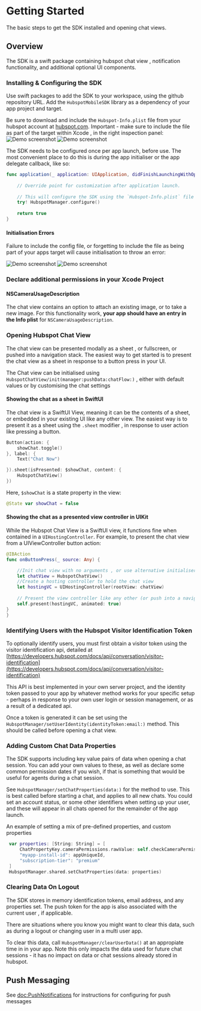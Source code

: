 # Getting Started

The basic steps to get the SDK installed and opening chat views.

## Overview

The SDK is a swift package containing hubspot chat view , notification functionality, and additional optional UI components.

### Installing & Configuring the SDK

Use swift packages to add the SDK to your workspace, using the github repository URL. Add the `HubspotMobileSDK` library as a dependency of your app project and target.

Be sure to download and include the `Hubspot-Info.plist` file from your hubspot account at [hubspot.com](https://www.hubspot.com). Important - make sure to include the file as part of the target within Xcode , in the right inspection panel:
![Demo screenshot](hsIncludeFile) ![Demo screenshot](hsIncludedTarget)

The SDK needs to be configured once per app launch, before use. The most convenient place to do this is during the app initialiser or the app delegate callback, like so:

```swift
func application(_ application: UIApplication, didFinishLaunchingWithOptions launchOptions: [UIApplication.LaunchOptionsKey: Any]?) -> Bool {
    
    // Override point for customization after application launch.
    
    // This will configure the SDK using the `Hubspot-Info.plist` file that is bundled in app
    try! HubspotManager.configure()
    
    return true
}
```

#### Initialisation Errors

Failure to include the config file, or forgetting to include the file as being part of your apps target will cause initialisation to throw an error:

![Demo screenshot](hsInitError) 
![Demo screenshot](hsMissingTarget)



### Declare additional permissions in your Xcode Project

#### NSCameraUsageDescription

The chat view contains an option to attach an existing image, or to take a new image. For this functionality work, **your app should have an entry in the Info plist** for `NSCameraUsageDescription`. 

### Opening Hubspot Chat View

The chat view can be presented modally as a sheet , or fullscreen, or pushed into a navigation stack. The easiest way to get started is to present the chat view as a sheet in response to a button press in your UI.

The Chat view can be initialised using ``HubspotChatView/init(manager:pushData:chatFlow:)`` , either with default values or by customising the chat settings 

#### Showing the chat as a sheet in SwiftUI

The chat view is a SwiftUI View, meaning it can be the contents of a sheet, or embedded in your existing UI like any other view. The easiest way is to present it as a sheet using the `.sheet` modifier , in response to user action like pressing a button.

```swift
Button(action: {
    showChat.toggle()
}, label: {
    Text("Chat Now")

}).sheet(isPresented: $showChat, content: {
    HubspotChatView()
})
```

Here, `$showChat` is a state property in the view:

```swift
@State var showChat = false
```

#### Showing the chat as a presented view controller in UIKit

While the Hubspot Chat View is a SwiftUI view, it functions fine when contained in a `UIHostingController`. For example, to present the chat view from a UIViewController button action:

```swift
@IBAction
func onButtonPress(_ source: Any) {

    //Init chat view with no arguments , or use alternative initialiser for configuring chat specifics
    let chatView = HubspotChatView()
    //Create a hosting controller to hold the chat view
    let hostingVC = UIHostingController(rootView: chatView)
    
    // Present the view controller like any other (or push into a navigation stack)
    self.present(hostingVC, animated: true)
}
}

```

### Identifying Users with the Hubspot Visitor Identification Token

To optionally identify users, you must first obtain a visitor token using  the visitor identification api, detailed at [https://developers.hubspot.com/docs/api/conversation/visitor-identification](https://developers.hubspot.com/docs/api/conversation/visitor-identification)

This API is best implemented in your own server project, and the identity token passed to your app by whatever method works for your specific setup - perhaps in response to your own user login or session management, or as a result of a dedicated api.

Once a token is generated it can be set using the ``HubspotManager/setUserIdentity(identityToken:email:)`` method. This should be called before opening a chat view.

### Adding Custom Chat Data Properties

The SDK supports including key value pairs of data when opening a chat session. You can add your own values to these, as well as declare some common permission dates if you wish, if that is something that would be useful for agents during a chat session.

See ``HubspotManager/setChatProperties(data:)`` for the method to use. This is best called before starting a chat, and applies to all new chats.
You could set an account status, or some other identifiers when setting up your user, and these will appear in all chats opened for the remainder of the app launch.

 An example of setting a mix of pre-defined properties, and custom properties
```swift
 var properties: [String: String] = [
     ChatPropertyKey.cameraPermissions.rawValue: self.checkCameraPermissions(),
     "myapp-install-id": appUniqueId,
     "subscription-tier": "premium"
 ]
 HubspotManager.shared.setChatProperties(data: properties)
```

### Clearing Data On Logout

The SDK stores in memory identification tokens, email address, and any properties set. The push token for the app is also associated with the current user , if applicable.

There are situations where you know you might want to clear this data, such as during a logout or changing user in a multi user app.

To clear this data, call ``HubspotManager/clearUserData()`` at an appropiate time in in your app. Note this only impacts the data used for future chat sessions - it has no impact on data or chat sessions already stored in hubspot. 

## Push Messaging

See <doc:PushNotifications> for instructions for configuring for push messages
